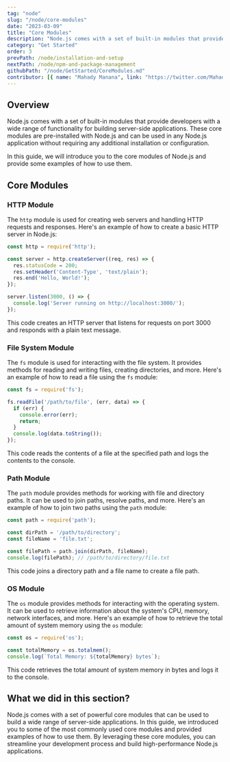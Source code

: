 ```yaml
---
tag: "node"
slug: "/node/core-modules"
date: "2023-03-09"
title: "Core Modules"
description: "Node.js comes with a set of built-in modules that provide developers with a wide range of functionality for building server-side applications."
category: "Get Started"
order: 3
prevPath: /node/installation-and-setup
nextPath: /node/npm-and-package-management
githubPath: "/node/GetStarted/CoreModules.md"
contributor: [{ name: "Mahady Manana", link: "https://twitter.com/MahadyManana" }, { name: "Haja", link: "https://twitter.com/Haja261M" }]
---
```



## Overview

Node.js comes with a set of built-in modules that provide developers with a wide range of functionality for building server-side applications. These core modules are pre-installed with Node.js and can be used in any Node.js application without requiring any additional installation or configuration.

In this guide, we will introduce you to the core modules of Node.js and provide some examples of how to use them.


## Core Modules

### HTTP Module

The `http` module is used for creating web servers and handling HTTP requests and responses. Here's an example of how to create a basic HTTP server in Node.js:

```javascript
const http = require('http');

const server = http.createServer((req, res) => {
  res.statusCode = 200;
  res.setHeader('Content-Type', 'text/plain');
  res.end('Hello, World!');
});

server.listen(3000, () => {
  console.log('Server running on http://localhost:3000/');
});
```

This code creates an HTTP server that listens for requests on port 3000 and responds with a plain text message.

### File System Module

The `fs` module is used for interacting with the file system. It provides methods for reading and writing files, creating directories, and more. Here's an example of how to read a file using the `fs` module:

```javascript
const fs = require('fs');

fs.readFile('/path/to/file', (err, data) => {
  if (err) {
    console.error(err);
    return;
  }
  console.log(data.toString());
});
```

This code reads the contents of a file at the specified path and logs the contents to the console.

### Path Module

The `path` module provides methods for working with file and directory paths. It can be used to join paths, resolve paths, and more. Here's an example of how to join two paths using the `path` module:

```javascript
const path = require('path');

const dirPath = '/path/to/directory';
const fileName = 'file.txt';

const filePath = path.join(dirPath, fileName);
console.log(filePath); // /path/to/directory/file.txt
```

This code joins a directory path and a file name to create a file path.

### OS Module

The `os` module provides methods for interacting with the operating system. It can be used to retrieve information about the system's CPU, memory, network interfaces, and more. Here's an example of how to retrieve the total amount of system memory using the `os` module:

```javascript
const os = require('os');

const totalMemory = os.totalmem();
console.log(`Total Memory: ${totalMemory} bytes`);
```

This code retrieves the total amount of system memory in bytes and logs it to the console.

## What we did in this section?
Node.js comes with a set of powerful core modules that can be used to build a wide range of server-side applications. In this guide, we introduced you to some of the most commonly used core modules and provided examples of how to use them. By leveraging these core modules, you can streamline your development process and build high-performance Node.js applications.